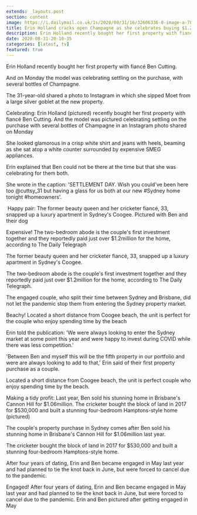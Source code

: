 ```yaml
---
extends: _layouts.post
section: content
image: https://i.dailymail.co.uk/1s/2020/08/31/16/32606336-0-image-a-78_1598886869854.jpg 
title: Erin Holland cracks open Champagne as she celebrates buying $1.2million apartment in Coogee 
description: Erin Holland recently bought her first property with fiancé Ben Cutting. And on Monday the model was celebrating settling on the purchase, with several bottles of Champagne. 
date: 2020-08-31-20-10-35 
categories: [latest, tv] 
featured: true 
--- 
```

Erin Holland recently bought her first property with fiancé Ben Cutting. 

And on Monday the model was celebrating settling on the purchase, with several bottles of Champagne. 

The 31-year-old shared a photo to Instagram in which she sipped Moet from a large silver goblet at the new property. 

Celebrating: Erin Holland (pictured) recently bought her first property with fiancé Ben Cutting. And the model was pictured celebrating settling on the purchase with several bottles of Champagne in an Instagram photo shared on Monday 

She looked glamorous in a crisp white shirt and jeans with heels, beaming as she sat atop a white counter surrounded by expensive SMEG appliances. 

Erin explained that Ben could not be there at the time but that she was celebrating for them both.  

She wrote in the caption: 'SETTLEMENT DAY. Wish you could've been here too @cuttsy_31 but having a glass for us both at our new #Sydney home tonight #homeowners'.  

 Happy pair: The former beauty queen and her cricketer fiancé, 33, snapped up a luxury apartment in Sydney's Coogee. Pictured with Ben and their dog 

Expensive! The two-bedroom abode is the couple's first investment together and they reportedly paid just over $1.2million for the home, according to The Daily Telegraph 

The former beauty queen and her cricketer fiancé, 33, snapped up a luxury apartment in Sydney's Coogee.

The two-bedroom abode is the couple's first investment together and they reportedly paid just over $1.2million for the home, according to The Daily Telegraph.

The engaged couple, who split their time between Sydney and Brisbane, did not let the pandemic stop them from entering the Sydney property market.

Beachy! Located a short distance from Coogee beach, the unit is perfect for the couple who enjoy spending time by the beach

Erin told the publication: 'We were always looking to enter the Sydney market at some point this year and were happy to invest during COVID while there was less competition.'

'Between Ben and myself this will be the fifth property in our portfolio and were are always looking to add to that,' Erin said of their first property purchase as a couple.

 

Located a short distance from Coogee beach, the unit is perfect couple who enjoy spending time by the beach.

Making a tidy profit: Last year, Ben sold his stunning home in Brisbane's Cannon Hill for $1.06million. The cricketer bought the block of land in 2017 for $530,000 and built a stunning four-bedroom Hamptons-style home (pictured)

The couple's property purchase in Sydney comes after Ben sold his stunning home in Brisbane's Cannon Hill for $1.06million last year.

The cricketer bought the block of land in 2017 for $530,000 and built a stunning four-bedroom Hamptons-style home. 

After four years of dating, Erin and Ben became engaged in May last year and had planned to tie the knot back in June, but were forced to cancel due to the pandemic. 

Engaged! After four years of dating, Erin and Ben became engaged in May last year and had planned to tie the knot back in June, but were forced to cancel due to the pandemic. Erin and Ben pictured after getting engaged in May

